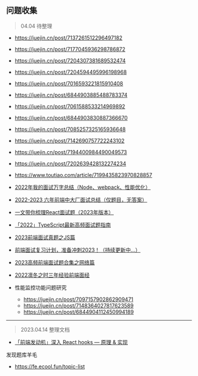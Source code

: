 ## 问题收集

> 04.04 待整理

- https://juejin.cn/post/7137261512296497182
- https://juejin.cn/post/7177045936298786872
- https://juejin.cn/post/7204307381689532474
- https://juejin.cn/post/7204594495996198968
- https://juejin.cn/post/7016593221815910408
- https://juejin.cn/post/6844903885488783374
- https://juejin.cn/post/7061588533214969892
- https://juejin.cn/post/6844903830887366670
- https://juejin.cn/post/7085257325165936648
- https://juejin.cn/post/7142690757722243102
- https://juejin.cn/post/7194400984490049573
- https://juejin.cn/post/7202639428132274234
- https://www.toutiao.com/article/7199435823970828857
- [2022年我的面试万字总结（Node、webpack、性能优化）](https://juejin.cn/post/7161292246526984228)
- [2022-2023 六年前端中大厂面试总结（仅题目，无答案）](https://juejin.cn/post/7207410405857017917)
- [一文带你梳理React面试题（2023年版本）](https://juejin.cn/post/7182382408807743548)
- [「2022」TypeScript最新高频面试题指南](https://juejin.cn/post/7162011064819777567)
- [2023前端面试真题之JS篇](https://juejin.cn/post/7202904269535887418)
- [前端面试复习计划，准备冲刺2023！（持续更新中...）](https://juejin.cn/post/7184720010563027001)
- [2023高频前端面试题合集之网络篇](https://juejin.cn/post/7197070078360322109)
- [2022凛冬之时三年经验前端面经](https://juejin.cn/post/7173316141161381924)


- 性能监控功能问题研究
    - https://juejin.cn/post/7097157902862909471
    - https://juejin.cn/post/7148364027817623589
    - https://juejin.cn/post/6844904112450994189

-----------------

> 2023.04.14 整理文档
- [「前端发动机」深入 React hooks — 原理 & 实现](https://juejin.cn/post/6844903981836140552)


发现题库羊毛
- https://fe.ecool.fun/topic-list

